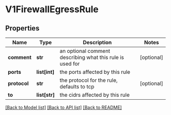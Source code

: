 # V1FirewallEgressRule

## Properties
Name | Type | Description | Notes
------------ | ------------- | ------------- | -------------
**comment** | **str** | an optional comment describing what this rule is used for | [optional] 
**ports** | **list[int]** | the ports affected by this rule | 
**protocol** | **str** | the protocol for the rule, defaults to tcp | [optional] 
**to** | **list[str]** | the cidrs affected by this rule | 

[[Back to Model list]](../README.md#documentation-for-models) [[Back to API list]](../README.md#documentation-for-api-endpoints) [[Back to README]](../README.md)


